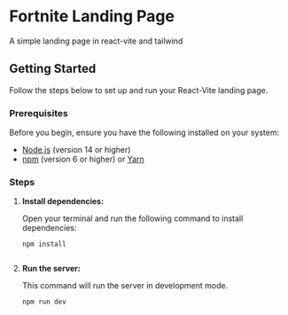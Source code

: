 # Fortnite Landing Page

A simple landing page in react-vite and tailwind





## Getting Started

Follow the steps below to set up and run your React-Vite landing page.

### Prerequisites

Before you begin, ensure you have the following installed on your system:

- [Node.js](https://nodejs.org/) (version 14 or higher)
- [npm](https://www.npmjs.com/) (version 6 or higher) or [Yarn](https://yarnpkg.com/)

### Steps

1. **Install dependencies:**

   Open your terminal and run the following command to install dependencies:
   

   ```
   npm install
  
   ```
2. **Run the server:**

   This command will run the server in development mode.
   

   ```
   npm run dev
  
   ```
